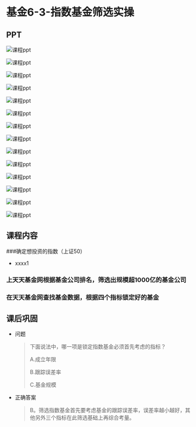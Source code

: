 # 基金6-3-指数基金筛选实操

## PPT

![课程ppt](assets/6-3-1.jpeg)

![课程ppt](assets/6-3-2.jpeg)

![课程ppt](assets/6-3-3.jpeg)

![课程ppt](assets/6-3-4.jpeg)

![课程ppt](assets/6-3-5.jpeg)

![课程ppt](assets/6-3-6.jpeg)

![课程ppt](assets/6-3-7.jpeg)

![课程ppt](assets/6-3-8.jpeg)

![课程ppt](assets/6-3-9.jpeg)

![课程ppt](assets/6-3-10.jpeg)

![课程ppt](assets/6-3-11.jpeg)

![课程ppt](assets/6-3-12.jpeg)

![课程ppt](assets/6-3-13.jpeg)

![课程ppt](assets/6-3-14.jpeg)

## 课程内容

###确定想投资的指数（上证50）

- xxxx1

  > 

### 上天天基金网根据基金公司排名，筛选出规模超1000亿的基金公司

### 在天天基金网查找基金数据，根据四个指标锁定好的基金

## 课后巩固

- 问题

  > 下面说法中，哪一项是锁定指数基金必须首先考虑的指标？
  >
  > A.成立年限
  >
  > B.跟踪误差率
  >
  > C.基金规模

- 正确答案

  > B。筛选指数基金首先要考虑基金的跟踪误差率，误差率越小越好，其他另外三个指标在此筛选基础上再综合考量。
